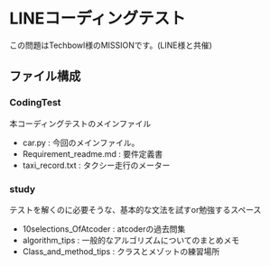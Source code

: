 # LINEコーディングテスト

 この問題はTechbowl様のMISSIONです。(LINE様と共催)

## ファイル構成

### CodingTest
本コーディングテストのメインファイル
* car.py : 今回のメインファイル。
* Requirement_readme.md : 要件定義書
* taxi_record.txt : タクシー走行のメーター


### study
テストを解くのに必要そうな、基本的な文法を試すor勉強するスペース
* 10selections_OfAtcoder : atcoderの過去問集
* algorithm_tips : 一般的なアルゴリズムについてのまとめメモ
* Class_and_method_tips : クラスとメゾットの練習場所
